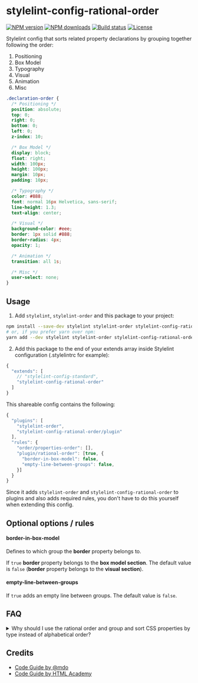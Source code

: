 # stylelint-config-rational-order

[![NPM version][version-img]][npm-url]
[![NPM downloads][downloads-img]][npm-url]
[![Build status][ci-img]][ci-url]
[![License][l-img]][l-url]

Stylelint config that sorts related property declarations by grouping together following the order:

1.  Positioning
2.  Box Model
3.  Typography
4.  Visual
5.  Animation
6.  Misc

```css
.declaration-order {
  /* Positioning */
  position: absolute;
  top: 0;
  right: 0;
  bottom: 0;
  left: 0;
  z-index: 10;

  /* Box Model */
  display: block;
  float: right;
  width: 100px;
  height: 100px;
  margin: 10px;
  padding: 10px;

  /* Typography */
  color: #888;
  font: normal 16px Helvetica, sans-serif;
  line-height: 1.3;
  text-align: center;

  /* Visual */
  background-color: #eee;
  border: 1px solid #888;
  border-radius: 4px;
  opacity: 1;

  /* Animation */
  transition: all 1s;

  /* Misc */
  user-select: none;
}
```

## Usage

1.  Add `stylelint`, `stylelint-order` and this package to your project:

```bash
npm install --save-dev stylelint stylelint-order stylelint-config-rational-order
# or, if you prefer yarn over npm:
yarn add --dev stylelint stylelint-order stylelint-config-rational-order
```

2.  Add this package to the end of your extends array inside Stylelint
    configuration (.stylelintrc for example):

```javascript
{
  "extends": [
    // "stylelint-config-standard",
    "stylelint-config-rational-order"
  ]
}
```

This shareable config contains the following:
```javascript
{
  "plugins": [
    "stylelint-order",
    "stylelint-config-rational-order/plugin"
  ],
  "rules": {
    "order/properties-order": [],
    "plugin/rational-order": [true, {
      "border-in-box-model": false,
      "empty-line-between-groups": false,
    }]
  }
}
```

Since it adds `stylelint-order` and `stylelint-config-rational-order` to plugins and also adds required rules, you don't have to do this yourself when extending this config.


## Optional options / rules

#### border-in-box-model

Defines to which group the **border** property belongs to.

If `true` **border** property belongs to the **box model section**.
The default value is `false` (**border** property belongs to the **visual section**).


#### empty-line-between-groups

If `true` adds an empty line between groups. The default value is `false`.

## FAQ

<details>
  <summary>Why should I use the rational order and group and sort CSS properties by type instead of alphabetical order?</summary>

  The pros and cons of both ways in detail:

* [Happy Potter and the Order of CSS](https://dev.to/thekashey/happy-potter-and-the-order-of-css-5ec)
* [“Outside In” — Ordering CSS Properties by Importance](https://webdesign.tutsplus.com/articles/outside-in-ordering-css-properties-by-importance--cms-21685)
</details>

## Credits

* [Code Guide by @mdo](http://codeguide.co/)
* [Code Guide by HTML Academy](https://github.com/htmlacademy/codeguide)


[npm-url]: https://www.npmjs.com/package/stylelint-config-rational-order
[downloads-img]: https://img.shields.io/npm/dt/stylelint-config-rational-order.svg?style=flat-square
[version-img]: https://img.shields.io/npm/v/stylelint-config-rational-order.svg?style=flat-square
[ci-url]: https://travis-ci.org/constverum/stylelint-config-rational-order
[ci-img]: https://img.shields.io/travis/constverum/stylelint-config-rational-order.svg?style=flat-square
[l-url]: https://www.npmjs.com/package/stylelint-config-rational-order
[l-img]: https://img.shields.io/npm/l/stylelint-config-rational-order.svg?style=flat-square
